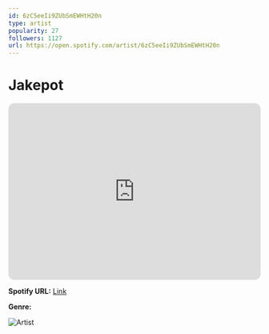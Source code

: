 ```yaml
---
id: 6zC5eeIi9ZUbSmEWHtH20n
type: artist
popularity: 27
followers: 1127
url: https://open.spotify.com/artist/6zC5eeIi9ZUbSmEWHtH20n
---
```

# Jakepot

<iframe style="border-radius:12px" src="https://open.spotify.com/embed/artist/6zC5eeIi9ZUbSmEWHtH20n" width="100%" height="352" frameBorder="0" allowfullscreen="" allow="autoplay; clipboard-write; encrypted-media; fullscreen; picture-in-picture" loading="lazy"></iframe>

**Spotify URL:** [Link](https://open.spotify.com/artist/6zC5eeIi9ZUbSmEWHtH20n)

**Genre:** 

![Artist](https://i.scdn.co/image/ab6761610000e5eb1ddcb430e3bdb8c77151ee97)
